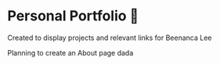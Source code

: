 # Personal Portfolio :dizzy:
Created to display projects and relevant links for Beenanca Lee 

Planning to create an About page
dada
